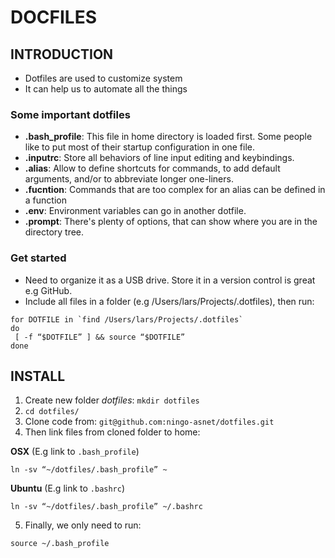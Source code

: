 # DOCFILES
## INTRODUCTION
   * Dotfiles are used to customize system
   * It can help us to automate all the things

### Some important dotfiles
   * **.bash_profile**: This file in home directory is loaded first. Some people like to put most of their startup configuration in one file.
   * **.inputrc**: Store all behaviors of line input editing and keybindings.
   * **.alias**: Allow to define shortcuts for commands, to add default arguments, and/or to abbreviate longer one-liners.
   * **.fucntion**: Commands that are too complex for an alias can be defined in a function
   * **.env**: Environment variables can go in another dotfile.
   * **.prompt**: There's plenty of options, that can show where you are in the directory tree.

### Get started
   * Need to organize it as a USB drive. Store it in a version control is great e.g GitHub.
   * Include all files in a folder (e.g /Users/lars/Projects/.dotfiles), then run:

   ```
   for DOTFILE in `find /Users/lars/Projects/.dotfiles`
   do
    [ -f “$DOTFILE” ] && source “$DOTFILE”
   done
   ```

## INSTALL
1. Create new folder *dotfiles*: `mkdir dotfiles`
2. `cd dotfiles/`
3. Clone code from: `git@github.com:ningo-asnet/dotfiles.git`
4. Then link files from cloned folder to home: 

  **OSX**
  (E.g link to `.bash_profile`)
  ```
  ln -sv “~/dotfiles/.bash_profile” ~
  ```

  **Ubuntu**
  (E.g link to `.bashrc`)
  ```
  ln -sv “~/dotfiles/.bash_profile” ~/.bashrc
  ```

5. Finally, we only need to run:
```
source ~/.bash_profile
```

